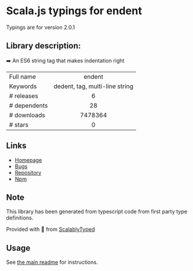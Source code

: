 
# Scala.js typings for endent

Typings are for version 2.0.1

## Library description:
➡️ An ES6 string tag that makes indentation right

|                    |                 |
| ------------------ | :-------------: |
| Full name          | endent |
| Keywords           | dedent, tag, multi-line string |
| # releases         | 6 |
| # dependents       | 28 |
| # downloads        | 7478364 |
| # stars            | 0 |

## Links
- [Homepage](https://github.com/ZhouHansen/endent#readme)
- [Bugs](https://github.com/ZhouHansen/endent/issues)
- [Repository](https://github.com/ZhouHansen/endent)
- [Npm](https://www.npmjs.com/package/endent)
    


## Note
This library has been generated from typescript code from first party type definitions.

Provided with :purple_heart: from [ScalablyTyped](https://github.com/oyvindberg/ScalablyTyped)

## Usage
See [the main readme](../../readme.md) for instructions.


